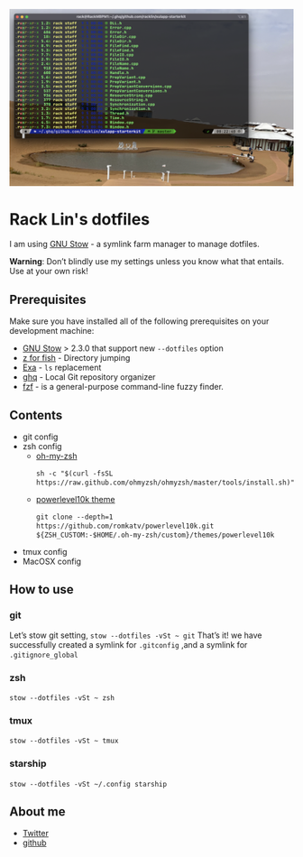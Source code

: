 ![iTerm2 screenshot](./images/screenshot-1.png)

# Rack Lin's dotfiles

I am using [GNU Stow](https://www.gnu.org/software/stow/) - a symlink farm manager to manage dotfiles.

**Warning**: Don’t blindly use my settings unless you know what that entails. Use at your own risk!

## Prerequisites
Make sure you have installed all of the following prerequisites on your development machine:
- [GNU Stow](https://www.gnu.org/software/stow/) > 2.3.0 that support new `--dotfiles` option
- [z for fish](https://github.com/jethrokuan/z) - Directory jumping
- [Exa](https://the.exa.website/) - `ls` replacement
- [ghq](https://github.com/x-motemen/ghq) - Local Git repository organizer
- [fzf](https://github.com/junegunn/fzf) - is a general-purpose command-line fuzzy finder.

## Contents

- git config
- zsh config
  - [oh-my-zsh](https://github.com/ohmyzsh/ohmyzsh)
    ```
    sh -c "$(curl -fsSL https://raw.github.com/ohmyzsh/ohmyzsh/master/tools/install.sh)"
    ```
  - [powerlevel10k theme](https://github.com/romkatv/powerlevel10k)
    ```
    git clone --depth=1 https://github.com/romkatv/powerlevel10k.git ${ZSH_CUSTOM:-$HOME/.oh-my-zsh/custom}/themes/powerlevel10k
    ```
- tmux config
- MacOSX config
  
## How to use

### git
Let’s stow git setting, 
`stow --dotfiles -vSt ~ git`
That’s it! we have successfully created a symlink for `.gitconfig` ,and a symlink for `.gitignore_global`

### zsh
`stow --dotfiles -vSt ~ zsh`

### tmux
`stow --dotfiles -vSt ~ tmux`

### starship
`stow --dotfiles -vSt ~/.config starship`


## About me

- [Twitter](https://twitter.com/racklin)
- [github](https://github.com/racklin)
